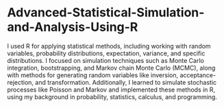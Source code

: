 # Advanced-Statistical-Simulation-and-Analysis-Using-R

I used R for applying statistical methods, including working with random variables, probability distributions, expectation, variance, and specific distributions. I focused on simulation techniques such as Monte Carlo integration, bootstrapping, and Markov chain Monte Carlo (MCMC), along with methods for generating random variables like inversion, acceptance-rejection, and transformation. Additionally, I learned to simulate stochastic processes like Poisson and Markov and implemented these methods in R, using my background in probability, statistics, calculus, and programming.
